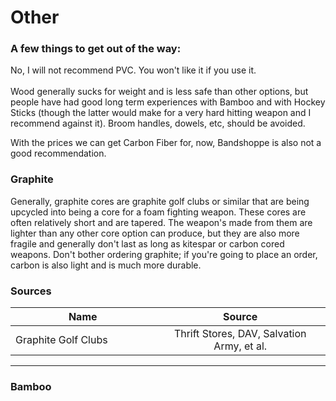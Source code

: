 # Other

### A few things to get out of the way:

No, I will not recommend PVC. You won't like it if you use it.\
\
Wood generally sucks for weight and is less safe than other options, but people have had good long term experiences with Bamboo and with Hockey Sticks (though the latter would make for a very hard hitting weapon and I recommend against it). Broom handles, dowels, etc, should be avoided.

With the prices we can get Carbon Fiber for, now, Bandshoppe is also not a good recommendation.

### Graphite

Generally, graphite cores are graphite golf clubs or similar that are being upcycled into being a core for a foam fighting weapon. These cores are often relatively short and are tapered. The weapon's made from them are lighter than any other core option can produce, but they are also more fragile and generally don't last as long as kitespar or carbon cored weapons. Don't bother ordering graphite; if you're going to place an order, carbon is also light and is much more durable.&#x20;

### Sources

<table data-header-hidden><thead><tr><th width="294">Name</th><th width="354" align="center">Source</th></tr></thead><tbody><tr><td>Graphite Golf Clubs</td><td align="center">Thrift Stores, DAV, Salvation Army, et al. </td></tr></tbody></table>

***

### Bamboo

###
